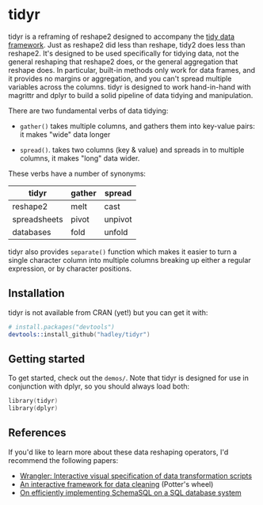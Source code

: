# tidyr

tidyr is a reframing of reshape2 designed to accompany the [tidy data framework](vita.had.co.nz/papers/tidy-data.html). Just as reshape2 did less than reshape, tidy2 does less than reshape2. It's designed to be used specifically for tidying data, not the general reshaping that reshape2 does, or the general aggregation that reshape does. In particular, built-in methods only work for data frames, and it provides no margins or aggregation, and you can't spread multiple variables across the columns. tidyr is designed to work hand-in-hand with magrittr and dplyr to build a solid pipeline of data tidying and manipulation.

There are two fundamental verbs of data tidying: 

* `gather()` takes multiple columns, and gathers them into key-value pairs: it 
  makes "wide" data longer

* `spread()`. takes two columns (key & value) and spreads in to multiple 
  columns, it makes "long" data wider. 

These verbs have a number of synonyms:

| tidyr        | gather | spread  |
|--------------|--------|---------|
| reshape2     | melt   | cast    |
| spreadsheets | pivot  | unpivot | 
| databases    | fold   | unfold  |

tidyr also provides `separate()` function which makes it easier to turn a single character column into multiple columns breaking up either a regular expression, or by character positions.

## Installation

tidyr is not available from CRAN (yet!) but you can get it with:

```s
# install.packages("devtools")
devtools::install_github("hadley/tidyr")
```

## Getting started

To get started, check out the `demos/`.  Note that tidyr is designed for use in conjunction with dplyr, so you should always load both:

```s
library(tidyr)
library(dplyr)
```
## References

If you'd like to learn more about these data reshaping operators, I'd recommend the following papers:

* [Wrangler: Interactive visual specification of data transformation scripts](http://vis.stanford.edu/papers/wrangler)
* [An interactive framework for data cleaning](http://www.eecs.berkeley.edu/Pubs/TechRpts/2000/CSD-00-1110.pdf) (Potter's wheel)
* [On efficiently implementing SchemaSQL on a SQL database system](http://www.vldb.org/conf/1999/P45.pdf)

